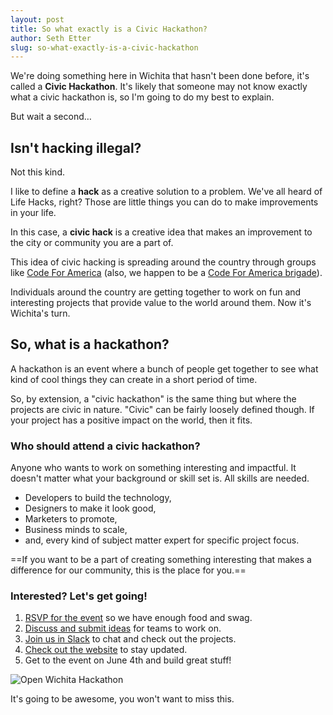 ```yaml
---
layout: post
title: So what exactly is a Civic Hackathon?
author: Seth Etter
slug: so-what-exactly-is-a-civic-hackathon
---
```


We're doing something here in Wichita that hasn't been done before, it's called a **Civic Hackathon**. It's likely that someone may not know exactly what a civic hackathon is, so I'm going to do my best to explain.

But wait a second…

## Isn't hacking illegal?

Not this kind.

I like to define a **hack** as a creative solution to a problem. We've all heard of Life Hacks, right? Those are little things you can do to make improvements in your life.

In this case, a **civic hack** is a creative idea that makes an improvement to the city or community you are a part of.

This idea of civic hacking is spreading around the country through groups like [Code For America](https://codeforamerica.org) (also, we happen to be a [Code For America brigade](https://www.codeforamerica.org/brigade/Open-Wichita/)).

Individuals around the country are getting together to work on fun and interesting projects that provide value to the world around them. Now it's Wichita's turn.

## So, what is a hackathon?

A hackathon is an event where a bunch of people get together to see what kind of cool things they can create in a short period of time.

So, by extension, a "civic hackathon" is the same thing but where the projects are civic in nature. "Civic" can be fairly loosely defined though. If your project has a positive impact on the world, then it fits.

### Who should attend a civic hackathon?

Anyone who wants to work on something interesting and impactful.
It doesn't matter what your background or skill set is. All skills are needed.

* Developers to build the technology,
* Designers to make it look good,
* Marketers to promote,
* Business minds to scale,
* and, every kind of subject matter expert for specific project focus.

==If you want to be a part of creating something interesting that makes a difference for our community, this is the place for you.==

### Interested? Let's get going!

1. [RSVP for the event](https://www.meetup.com/openwichita/events/228402175/) so we have enough food and swag.
1. [Discuss and submit ideas](https://ideas.openwichita.org) for teams to work on.
1. [Join us in Slack](https://openwichita-slack.herokuapp.com) to chat and check out the projects.
1. [Check out the website](https://hackathonict.com) to stay updated.
1. Get to the event on June 4th and build great stuff!

![Open Wichita Hackathon](/content/images/2016/03/OpenWichita-16-sized.jpg)

It's going to be awesome, you won't want to miss this.
